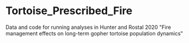 # Tortoise_Prescribed_Fire
Data and code for running analyses in Hunter and Rostal 2020 "Fire management effects on long-term gopher tortoise population dynamics"
